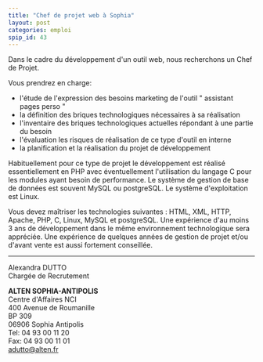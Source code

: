```yaml
---
title: "Chef de projet web à Sophia"
layout: post
categories: emploi
spip_id: 43
---
```

Dans le cadre du développement d'un outil web, nous recherchons un Chef de Projet.

Vous prendrez en charge:
- l'étude de l'expression des besoins marketing de l'outil " assistant pages perso "
- la définition des briques technologiques nécessaires à sa réalisation
- l'inventaire des briques technologiques actuelles répondant à une partie du besoin
- l'évaluation les risques de réalisation de ce type d'outil en interne
- la planification et la réalisation du projet de développement

Habituellement pour ce type de projet le développement est réalisé essentiellement en PHP avec éventuellement l'utilisation du langage C pour les modules ayant besoin de performance. Le système de gestion de base de données est souvent MySQL ou postgreSQL. Le système d'exploitation est Linux. 

Vous devez maîtriser les technologies suivantes : HTML, XML, HTTP, Apache, PHP, C, Linux, MySQL et postgreSQL. Une expérience d'au moins 3 ans de développement dans le même environnement technologique sera appréciée. Une expérience de quelques années de gestion de projet et/ou d'avant vente est aussi fortement conseillée.

----

Alexandra DUTTO  
Chargée de Recrutement

**ALTEN SOPHIA-ANTIPOLIS**  
Centre d'Affaires NCI  
400 Avenue de Roumanille   
BP 309  
06906 Sophia Antipolis   
Tel: 04 93 00 11 20  
Fax: 04 93 00 11 01  
[adutto@alten.fr](mailto:adutto@alten.fr)

